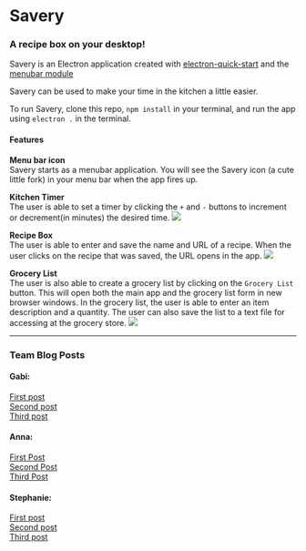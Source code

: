 # Savery

### A recipe box on your desktop!

Savery is an Electron application created with [electron-quick-start](https://github.com/electron/electron-quick-start) and the [menubar module](https://github.com/maxogden/menubar)

Savery can be used to make your time in the kitchen a little easier.

To run Savery, clone this repo, `npm install` in your terminal, and run the app using `electron .` in the terminal.

#### Features
<b>Menu bar icon </b></br>
Savery starts as a menubar application. You will see the Savery icon (a cute little fork) in your menu bar when the app fires up.

<b>Kitchen Timer</b></br>
The user is able to set a timer by clicking the `+` and `-` buttons to increment or decrement(in minutes) the desired time.
![](http://g.recordit.co/bDlxArE0xG.gif)

<b>Recipe Box</b></br>
The user is able to enter and save the name and URL of a recipe. When the user clicks on the recipe that was saved, the URL opens in the app.
![](http://g.recordit.co/iR35IBpl2U.gif)

<b>Grocery List</b></br>
The user is also able to create a grocery list by clicking on the `Grocery List` button. This will open both the main app and the grocery list form in new browser windows. In the grocery list, the user is able to enter an item description and a quantity. The user can also save the list to a text file for accessing at the grocery store.
![](http://g.recordit.co/pVJ8umJ7hA.gif)

<hr>

### Team Blog Posts
#### Gabi:
 [First post](https://medium.com/@gab17ron/i-dipped-my-toe-into-the-pool-of-electron-this-week-and-id-like-to-share-my-interpretation-of-ca3a5e49225f)</br>
[Second post](https://medium.com/@gab17ron/all-of-the-windows-31d01cea5213)</br>
[Third post](https://medium.com/@gab17ron/if-i-could-turn-back-time-fcda9e079665)
#### Anna:
[First Post](https://medium.com/@annastasia.psitos/beginning-to-work-with-electron-35fbc040b1b7)</br>
[Second Post](https://medium.com/@annastasia.psitos/electron-and-json-a-dubious-love-story-fb56f2965f9e)</br>
[Third Post](https://medium.com/@annastasia.psitos/electron-the-end-of-the-beginning-27cad210c90e)
#### Stephanie:
[First post](https://seacoding.blogspot.com/2017/04/savery-beginning-with-electron.html)</br>
[Second post](https://seacoding.blogspot.com/2017/04/savery-building-timer-and-using-webviews.html)</br>
[Third post](https://seacoding.blogspot.com/2017/04/savery-post-mortem.html)
